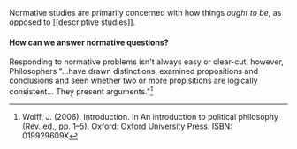 Normative studies are primarily concerned with how things *ought to be*, as opposed to [[descriptive studies]].

#### How can we answer normative questions?
Responding to normative problems isn't always easy or clear-cut, however, Philosophers "...have drawn distinctions, examined propositions and conclusions and seen whether two or more propisitions are logically consistent... They present arguments."[^1]


[^1]: Wolff, J. (2006). Introduction. In An introduction to political philosophy (Rev. ed., pp. 1–5). Oxford: Oxford University Press. ISBN: 019929609X
